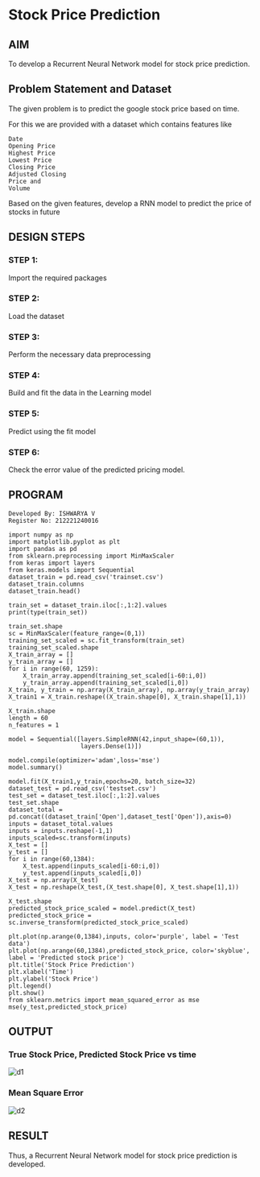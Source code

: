 # Stock Price Prediction

## AIM

To develop a Recurrent Neural Network model for stock price prediction.

## Problem Statement and Dataset
The given problem is to predict the google stock price based on time.

For this we are provided with a dataset which contains features like
```
Date
Opening Price
Highest Price
Lowest Price
Closing Price
Adjusted Closing
Price and
Volume
```
Based on the given features, develop a RNN model to predict the price of stocks in future

## DESIGN STEPS
### STEP 1:
Import the required packages

### STEP 2:
Load the dataset

### STEP 3:
Perform the necessary data preprocessing

### STEP 4:
Build and fit the data in the Learning model

### STEP 5:
Predict using the fit model

### STEP 6:
Check the error value of the predicted pricing model.

## PROGRAM
```
Developed By: ISHWARYA V
Register No: 212221240016
```
```
import numpy as np
import matplotlib.pyplot as plt
import pandas as pd
from sklearn.preprocessing import MinMaxScaler
from keras import layers
from keras.models import Sequential
dataset_train = pd.read_csv('trainset.csv')
dataset_train.columns
dataset_train.head()

train_set = dataset_train.iloc[:,1:2].values
print(type(train_set))

train_set.shape
sc = MinMaxScaler(feature_range=(0,1))
training_set_scaled = sc.fit_transform(train_set)
training_set_scaled.shape
X_train_array = []
y_train_array = []
for i in range(60, 1259):
    X_train_array.append(training_set_scaled[i-60:i,0])
    y_train_array.append(training_set_scaled[i,0])
X_train, y_train = np.array(X_train_array), np.array(y_train_array)
X_train1 = X_train.reshape((X_train.shape[0], X_train.shape[1],1))

X_train.shape
length = 60
n_features = 1

model = Sequential([layers.SimpleRNN(42,input_shape=(60,1)),
                    layers.Dense(1)])

model.compile(optimizer='adam',loss='mse')
model.summary()

model.fit(X_train1,y_train,epochs=20, batch_size=32)
dataset_test = pd.read_csv('testset.csv')
test_set = dataset_test.iloc[:,1:2].values
test_set.shape
dataset_total = pd.concat((dataset_train['Open'],dataset_test['Open']),axis=0)
inputs = dataset_total.values
inputs = inputs.reshape(-1,1)
inputs_scaled=sc.transform(inputs)
X_test = []
y_test = []
for i in range(60,1384):
    X_test.append(inputs_scaled[i-60:i,0])
    y_test.append(inputs_scaled[i,0])
X_test = np.array(X_test)
X_test = np.reshape(X_test,(X_test.shape[0], X_test.shape[1],1))

X_test.shape
predicted_stock_price_scaled = model.predict(X_test)
predicted_stock_price = sc.inverse_transform(predicted_stock_price_scaled)

plt.plot(np.arange(0,1384),inputs, color='purple', label = 'Test data')
plt.plot(np.arange(60,1384),predicted_stock_price, color='skyblue', label = 'Predicted stock price')
plt.title('Stock Price Prediction')
plt.xlabel('Time')
plt.ylabel('Stock Price')
plt.legend()
plt.show()
from sklearn.metrics import mean_squared_error as mse
mse(y_test,predicted_stock_price)
```

## OUTPUT

### True Stock Price, Predicted Stock Price vs time

![d1](https://github.com/Ishu-Vasanth/rnn-stock-price-prediction/assets/94154614/96dd9bfb-7e62-47e0-80ac-15d61c9a13ab)

### Mean Square Error

![d2](https://github.com/Ishu-Vasanth/rnn-stock-price-prediction/assets/94154614/c755ab17-439e-429c-a099-9db169b3d18e)

## RESULT
Thus, a Recurrent Neural Network model for stock price prediction is developed.
